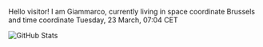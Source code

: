 Hello visitor! I am Giammarco, currently living in space coordinate Brussels and time coordinate Tuesday, 23 March, 07:04 CET

![GitHub Stats](https://github-readme-stats.vercel.app/api?username=grcasanova)
